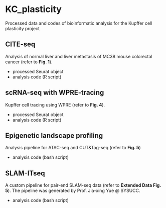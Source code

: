 # KC_plasticity
Processed data and codes of bioinformatic analysis for the Kupffer cell plasticity project

## CITE-seq

Analysis of normal liver and liver metastasis of MC38 mouse colorectal cancer (refer to **Fig. 1**). 

* processed Seurat object
* analysis code (R script)

## scRNA-seq with WPRE-tracing

Kupffer cell tracing using WPRE (refer to **Fig. 4**).

* processed Seurat object
* analysis code (R script)


## Epigenetic landscape profiling

Analysis pipeline for ATAC-seq and CUT&Tag-seq (refer to **Fig. 5**)

* analysis code (bash script)

## SLAM-ITseq

A custom pipeline for pair-end SLAM-seq data (refer to **Extended Data Fig. 5**). The pipeline was generated by Prof. Jia-xing Yue @ SYSUCC.

* analysis code (bash script)